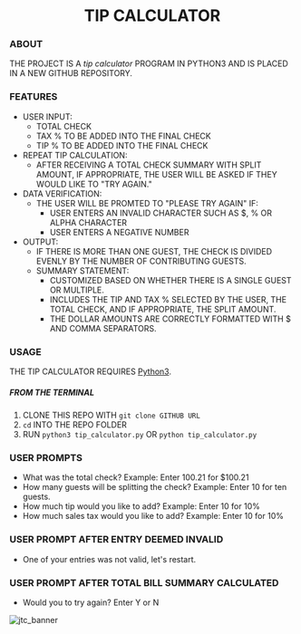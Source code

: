 <h1 align="center"> TIP CALCULATOR

### ABOUT
THE PROJECT IS A *tip calculator* PROGRAM IN PYTHON3 AND IS PLACED IN A NEW GITHUB REPOSITORY.

### FEATURES
- USER INPUT:
    * TOTAL CHECK
    * TAX % TO BE ADDED INTO THE FINAL CHECK
    * TIP % TO BE ADDED INTO THE FINAL CHECK
- REPEAT TIP CALCULATION:
	* AFTER RECEIVING A TOTAL CHECK SUMMARY WITH SPLIT AMOUNT, IF APPROPRIATE, THE USER WILL BE ASKED IF THEY WOULD LIKE TO "TRY AGAIN."
- DATA VERIFICATION:
	* THE USER WILL BE PROMTED TO "PLEASE TRY AGAIN" IF:
		* USER ENTERS AN INVALID CHARACTER SUCH AS $, % OR ALPHA CHARACTER
		* USER ENTERS A NEGATIVE NUMBER
- OUTPUT:
	* IF THERE IS MORE THAN ONE GUEST, THE CHECK IS DIVIDED EVENLY BY THE NUMBER OF CONTRIBUTING GUESTS.
	* SUMMARY STATEMENT:
		* CUSTOMIZED BASED ON WHETHER THERE IS A SINGLE GUEST OR MULTIPLE.
		* INCLUDES THE TIP AND TAX % SELECTED BY THE USER, THE TOTAL CHECK, AND IF APPROPRIATE, THE SPLIT AMOUNT.
		* THE DOLLAR AMOUNTS ARE CORRECTLY FORMATTED WITH $ AND COMMA SEPARATORS.

### USAGE
THE TIP CALCULATOR REQUIRES [Python3](https://www.python.org/downloads/).

##### FROM THE TERMINAL
1. CLONE THIS REPO WITH `git clone GITHUB URL`
2. `cd` INTO THE REPO FOLDER
3. RUN `python3 tip_calculator.py` OR `python tip_calculator.py`

### USER PROMPTS
* What was the total check? Example: Enter 100.21 for $100.21
* How many guests will be splitting the check? Example: Enter 10 for ten guests.
* How much tip would you like to add? Example: Enter 10 for 10%
* How much sales tax would you like to add? Example: Enter 10 for 10%

### USER PROMPT AFTER ENTRY DEEMED INVALID
* One of your entries was not valid, let\'s restart.

### USER PROMPT AFTER TOTAL BILL SUMMARY CALCULATED
* Would you to try again? Enter Y or N

![jtc_banner](https://user-images.githubusercontent.com/7483633/131503466-5944f383-11c7-4444-83eb-fb8bf10a3c78.jpeg)